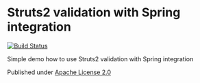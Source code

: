 # Struts2 validation with Spring integration

[![Build Status](https://travis-ci.org/lukaszlenart/struts2-spring-validation.png?branch=master)](https://travis-ci.org/lukaszlenart/struts2-spring-validation)

Simple demo how to use Struts2 validation with Spring integration

Published under [Apache License 2.0](http://www.apache.org/licenses/LICENSE-2.0.html)
